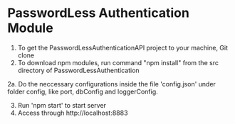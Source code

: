 # PasswordLess Authentication Module

1. To get the PasswordLessAuthenticationAPI project to your machine, Git clone
2. To download npm modules, run command "npm install" from the src directory of PasswordLessAuthentication

2a. Do the neccessary configurations inside the file 'config.json' under folder config, like
    port, dbConfig and loggerConfig.
	
3. Run 'npm start' to start server
4. Access through http://localhost:8883
